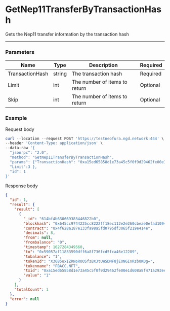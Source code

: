 # GetNep11TransferByTransactionHash
Gets the Nep11 transfer information by the transaction hash
<hr>

### Parameters

|    Name    | Type | Description | Required |
| ---------- | --- |    ------    | ----|
| TransactionHash     | string| The transaction hash | Required |
| Limit    | int|  The number of items to return| Optional|
| Skip    | int|  The number of items to return| Optional |



### Example

Request body

```powershell
curl --location --request POST 'https://testneofura.ngd.network:444' \
--header 'Content-Type: application/json' \
--data-raw '{
  "jsonrpc": "2.0",
  "method": "GetNep11TransferByTransactionHash",
  "params": {"TransactionHash": "0xa15ed65858d1e73a45c5f0f9d29462fe00e1d608a8f471a293eeda80ac28294b",
  "Limit":3 },
  "id": 1
}'
```

Response body

```json
{
  "id": 1,
  "result": {
    "result": [
      {
        "_id": "614bf4b630669383446822b0",
        "blockhash": "0x645cc9744225cc8222ff18ec112e2e260cbeae0efad1094b9bc98930afb84304",
        "contract": "0x4f628a187e133fa98a5fd0795df3065f219e414e",
        "decimals": 8,
        "from": null,
        "frombalance": "0",
        "timestamp": 1627284349560,
        "to": "0x59057af11833590dff6a8f736fcd5fca46e12289",
        "tobalance": "1",
        "tokenId": "X3685uxIZRNoROOSfzBXJtUWSDMF8jEONGInRzb0KDg=",
        "tokenname": "FBACC.NFT",
        "txid": "0xa15ed65858d1e73a45c5f0f9d29462fe00e1d608a8f471a293eeda80ac28294b",
        "value": "1"
      }
    ],
    "totalCount": 1
  },
  "error": null
}
```
